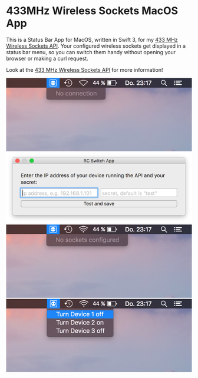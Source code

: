 # 433MHz Wireless Sockets MacOS App

This is a Status Bar App for MacOS, written in Swift 3, for my [433 MHz Wireless Sockets API](https://github.com/philipptrenz/433MHz-Wireless-Sockets-API). Your configured wireless sockets get displayed in a status bar menu, so you can switch them handy without opening your browser or making a curl request.

Look at the [433 MHz Wireless Sockets API](https://github.com/philipptrenz/433MHz-Wireless-Sockets-API) for more information!

![Screenshot 1](screenshots/screenshot_0.png?raw=true)
![Screenshot 2](screenshots/screenshot_1.png?raw=true)
![Screenshot 3](screenshots/screenshot_2.png?raw=true)
![Screenshot 4](screenshots/screenshot_3.png?raw=true)
